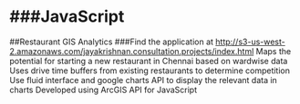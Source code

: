 ###JavaScript
==========
##Restaurant GIS Analytics
###Find the application at  http://s3-us-west-2.amazonaws.com/jayakrishnan.consultation.projects/index.html
Maps the potential for starting a new restaurant in Chennai based on wardwise data
Uses drive time buffers from existing restaurants to determine competition
Use fluid interface and google charts API to display the relevant data in charts
Developed using ArcGIS API for JavaScript


